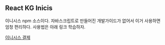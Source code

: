 ## React KG Inicis

이니시스 npm 소스이다. 자바스크립트로 만들어진 개발가이드가 없어서 이거 사용하면 엄청 편리하다. 사용법은 아래 링크 학습하자.

[이니시스 결제](https://www.npmjs.com/package/@hellojh/react-inicis/v/0.2.0)

